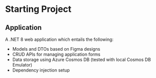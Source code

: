 # Starting Project

## Application

A .NET 8 web application which entails the following:

- Models and DTOs based on Figma designs
- CRUD APIs for managing application forms
- Data storage using Azure Cosmos DB (tested with local Cosmos DB Emulator)
- Dependency injection setup

